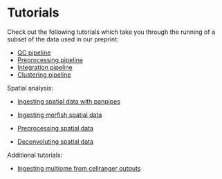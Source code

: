 Tutorials
==========

Check out the following tutorials which take you through the running of a subset of the data used in our preprint:

- [QC pipeline](https://panpipes-tutorials.readthedocs.io/en/latest/ingesting_data/Ingesting_data_with_panpipes.html)
- [Preprocessing pipeline](https://panpipes-tutorials.readthedocs.io/en/latest/filtering_data/filtering_data_with_panpipes.html)
- [Integration pipeline](https://panpipes-tutorials.readthedocs.io/en/latest/uni_multi_integration/Integrating_data_with_panpipes.html)
- [Clustering pipeline](https://panpipes-tutorials.readthedocs.io/en/latest/clustering/clustering_tutorial.html)

Spatial analysis:

- [Ingesting spatial data with panpipes](https://panpipes-tutorials.readthedocs.io/en/latest/ingesting_spatial_data/Ingesting_spatialdata_with_panpipes.html)
- [Ingesting merfish spatial data](https://panpipes-tutorials.readthedocs.io/en/latest/ingesting_processing_merfish_data/merfish_analysis_with_panpipes.html)
- [Preprocessing spatial data](https://panpipes-tutorials.readthedocs.io/en/latest/filtering_spatial_data/filtering_spatial_data_with_panpipes.html)

- [Deconvoluting spatial data](https://panpipes-tutorials.readthedocs.io/en/latest/deconvolution/deconvoluting_spatial_data_with_panpipes.html)
  
Additional tutorials:

- [Ingesting multiome from cellranger outputs](https://panpipes-tutorials.readthedocs.io/en/latest/ingesting_multiome/ingesting_mome.html)

